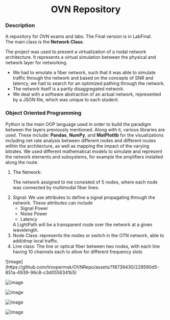 <h1 align="center">OVN Repository</h1>
<h3 align="left">Description</h3>
A repository for OVN exams and labs. The Final version is in LabFinal. <br>
The main class is the<b> Network Class</b>. <br>

The project was used to present a virtualization of a nodal network architecture.
It represents a virtual simulation between the physical and network layer for networking. 
<ul>
  <li>We had to emulate a fiber network, such that it was able to simulate traffic through the network and based on the concepts of SNR and latency, we had to search for an optimized pathing through the network. </li>
  <li>The network itself is a partly disaggregated network.</li>
  <li>We deal with a software abstraction of an actual network, represented by a JSON file, which was unique to each student. </li>
</ul>
<h3 align="left">Object Oriented Programming</h3>
Python is the main OOP language used in order to build the paradigm between the layers previously mentioned. 
Along with it, various libraries are used. These include: <b>Pandas</b>, <b>NumPy</b>, and <b>MatPlotlib</b> for the visualizations including net rate analysis between different nodes and different routes within the architecture, as well as mapping the impact of the varying bitrates. 
We used different mathematical models to simulate and represent the network elements and subsystems, for example the amplifiers installed along the route. 
<ol>
  <li>The Network: <p>The network assigned to me consisted of 5 nodes, where each node was connected by multimodal fiber lines.</p></li>
  <li>Signal: We use attributes to define a signal propagating through the network. These attributes can include <ul><li>Signal Power</li> <li>Noise Power</li><li>Latency</li></ul></li>
  A LightPath will be a transparent route over the network at a given wavelength.
  <li>Node Class: represents the nodes or switch in the OTN network, able to add/drop local traffic.</li>
  <li>Line class: The line or optical fiber between two nodes, with each line having 10 channels each to allow for different frequency slots</li>
</ol>
![image](https://github.com/troopermsk/OVNRepo/assets/118739430/228590d5-851a-4939-96c8-c3d0556341b5)

![image](https://github.com/troopermsk/OVNRepo/assets/118739430/2a82ac4a-0d08-4d87-9c0b-ded5782a9339)

![image](https://github.com/troopermsk/OVNRepo/assets/118739430/be85e78a-8a43-465f-9b14-02cf2a48fd59)

![image](https://github.com/troopermsk/OVNRepo/assets/118739430/c8724c12-ad09-419e-9766-309283cc31cc)

![image](https://github.com/troopermsk/OVNRepo/assets/118739430/14ae4439-758d-4c5a-a376-ec241ddd92a7)
